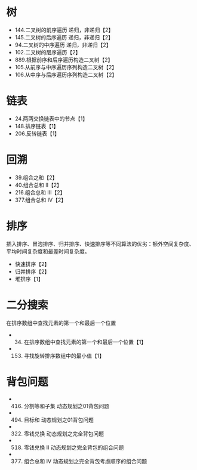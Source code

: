 # 树
* 144.二叉树的前序遍历 递归，非递归【2】
* 145.二叉树的后序遍历 递归，非递归【2】
* 94.二叉树的中序遍历 递归，非递归【2】
* 102.二叉树的层序遍历【2】
* 889.根据前序和后序遍历构造二叉树【2】
* 105.从前序与中序遍历序列构造二叉树【2】
* 106.从中序与后序遍历序列构造二叉树【2】
# 链表
* 24.两两交换链表中的节点【1】
* 148.排序链表【1】
* 206.反转链表【1】
# 回溯
* 39.组合之和【2】
* 40.组合总和 II【2】
* 216.组合总和 III【2】
* 377.组合总和 Ⅳ【2】
# 排序
插入排序、冒泡排序、归并排序、快速排序等不同算法的优劣：额外空间复杂度、平均时间复杂度和最差时间复杂度。
* 快速排序【2】
* 归并排序【2】
* 堆排序【1】
# 二分搜索
在排序数组中查找元素的第一个和最后一个位置  
* 34. 在排序数组中查找元素的第一个和最后一个位置【1】
* 153. 寻找旋转排序数组中的最小值【1】
# 背包问题
* 416. 分割等和子集 动态规划之01背包问题
* 494. 目标和 动态规划之01背包问题
* 322. 零钱兑换 动态规划之完全背包问题
* 518. 零钱兑换 II 动态规划之完全背包的组合问题
* 377. 组合总和 Ⅳ 动态规划之完全背包考虑顺序的组合问题
